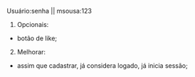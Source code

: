 Usuário:senha || msousa:123

1. Opcionais:
- botão de like;

2. Melhorar:
- assim que cadastrar, já considera logado, já inicia sessão;


